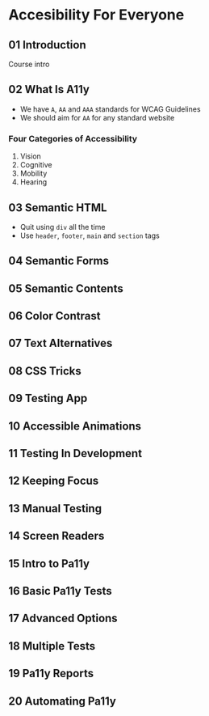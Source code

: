 # Accesibility For Everyone

## 01 Introduction

Course intro

## 02 What Is A11y

- We have `A`, `AA` and `AAA` standards for WCAG Guidelines
- We should aim for `AA` for any standard website

### Four Categories of Accessibility

1. Vision
2. Cognitive
3. Mobility
4. Hearing

## 03 Semantic HTML

- Quit using `div` all the time
- Use `header`, `footer`, `main` and `section` tags

## 04 Semantic Forms

## 05 Semantic Contents

## 06 Color Contrast

## 07 Text Alternatives

## 08 CSS Tricks

## 09 Testing App

## 10 Accessible Animations

## 11 Testing In Development

## 12 Keeping Focus

## 13 Manual Testing

## 14 Screen Readers

## 15 Intro to Pa11y

## 16 Basic Pa11y Tests

## 17 Advanced Options

## 18 Multiple Tests

## 19 Pa11y Reports

## 20 Automating Pa11y

